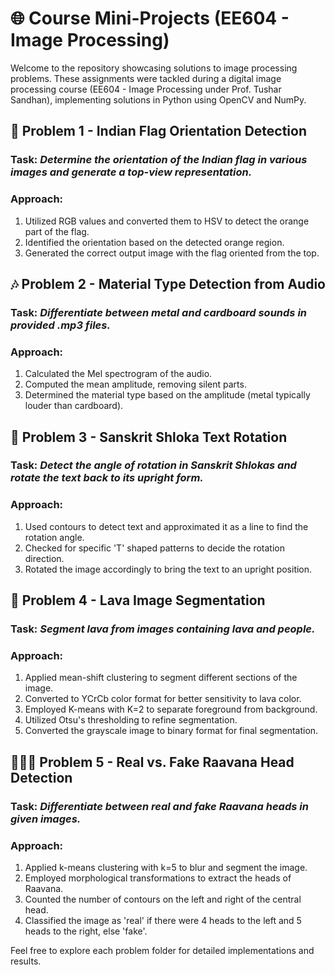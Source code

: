 <h1 id="🌐-course-mini-projects-ee604---image-processing">🌐 Course Mini-Projects <strong>(EE604 - Image Processing)</strong></h1>
<p>Welcome to the repository showcasing solutions to image processing problems.
These assignments were tackled during a digital image processing course (EE604 - Image Processing under Prof. Tushar Sandhan), implementing solutions in Python using OpenCV and NumPy.</p>
<h2 id="🚩-problem-1---indian-flag-orientation-detection">🚩 Problem 1 - Indian Flag Orientation Detection</h2>
<h3 id="task-determine-the-orientation-of-the-indian-flag-in-various-images-and-generate-a-top-view-representation"><strong>Task:</strong> <em>Determine the orientation of the Indian flag in various images and generate a top-view representation.</em></h3>
<h3 id="approach"><strong>Approach:</strong></h3>
<ol>
<li>Utilized RGB values and converted them to HSV to detect the orange part of the flag.</li>
<li>Identified the orientation based on the detected orange region.</li>
<li>Generated the correct output image with the flag oriented from the top.</li>
</ol>
<h2 id="🎶-problem-2---material-type-detection-from-audio">🎶 Problem 2 - Material Type Detection from Audio</h2>
<h3 id="task-differentiate-between-metal-and-cardboard-sounds-in-provided-mp3-files"><strong>Task:</strong> <em>Differentiate between metal and cardboard sounds in provided .mp3 files.</em></h3>
<h3 id="approach-1"><strong>Approach:</strong></h3>
<ol>
<li>Calculated the Mel spectrogram of the audio.</li>
<li>Computed the mean amplitude, removing silent parts.</li>
<li>Determined the material type based on the amplitude (metal typically louder than cardboard).</li>
</ol>
<h2 id="📜-problem-3---sanskrit-shloka-text-rotation">📜 Problem 3 - Sanskrit Shloka Text Rotation</h2>
<h3 id="task-detect-the-angle-of-rotation-in-sanskrit-shlokas-and-rotate-the-text-back-to-its-upright-form"><strong>Task:</strong> <em>Detect the angle of rotation in Sanskrit Shlokas and rotate the text back to its upright form.</em></h3>
<h3 id="approach-2"><strong>Approach:</strong></h3>
<ol>
<li>Used contours to detect text and approximated it as a line to find the rotation angle.</li>
<li>Checked for specific &#39;T&#39; shaped patterns to decide the rotation direction.</li>
<li>Rotated the image accordingly to bring the text to an upright position.</li>
</ol>
<h2 id="🌋-problem-4---lava-image-segmentation">🌋 Problem 4 - Lava Image Segmentation</h2>
<h3 id="task-segment-lava-from-images-containing-lava-and-people"><strong>Task:</strong> <em>Segment lava from images containing lava and people.</em></h3>
<h3 id="approach-3"><strong>Approach:</strong></h3>
<ol>
<li>Applied mean-shift clustering to segment different sections of the image.</li>
<li>Converted to YCrCb color format for better sensitivity to lava color.</li>
<li>Employed K-means with K=2 to separate foreground from background.</li>
<li>Utilized Otsu&#39;s thresholding to refine segmentation.</li>
<li>Converted the grayscale image to binary format for final segmentation.</li>
</ol>
<h2 id="🧑🤝🧑-problem-5---real-vs-fake-raavana-head-detection">🧑‍🤝‍🧑 Problem 5 - Real vs. Fake Raavana Head Detection</h2>
<h3 id="task-differentiate-between-real-and-fake-raavana-heads-in-given-images"><strong>Task:</strong> <em>Differentiate between real and fake Raavana heads in given images.</em></h3>
<h3 id="approach-4"><strong>Approach:</strong></h3>
<ol>
<li>Applied k-means clustering with k=5 to blur and segment the image.</li>
<li>Employed morphological transformations to extract the heads of Raavana.</li>
<li>Counted the number of contours on the left and right of the central head.</li>
<li>Classified the image as &#39;real&#39; if there were 4 heads to the left and 5 heads to the right, else &#39;fake&#39;.</li>
</ol>
<p>Feel free to explore each problem folder for detailed implementations and results.</p>
